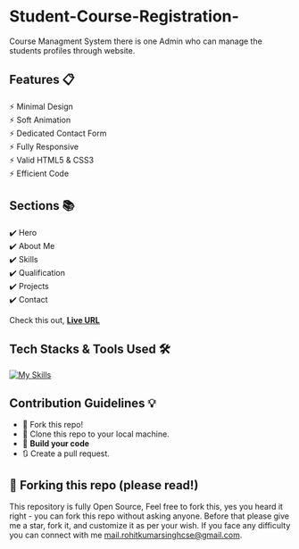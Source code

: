 # Student-Course-Registration-
Course Managment System there is one Admin who can manage the students profiles through website.
## Features 📋
⚡️ Minimal Design\
⚡️ Soft Animation\
⚡️ Dedicated Contact Form\
⚡️ Fully Responsive\
⚡️ Valid HTML5 & CSS3\
⚡️ Efficient Code

## Sections 📚
✔️ Hero\
✔️ About Me\
✔️ Skills\
✔️ Qualification\
✔️ Projects\
✔️ Contact

Check this out, **[Live URL](https://Rohitkumarsinghcse.github.io/)**

## Tech Stacks & Tools Used 🛠️
[![My Skills](https://skills.thijs.gg/icons?i=html,css,javascript,git,github,vscode&theme=light)](#)

## Contribution Guidelines 💡

- 🍴 Fork this repo!
- 👯 Clone this repo to your local machine.
- 🔨 **Build your code**
- 🔃 Create a pull request.

## 🚨 Forking this repo (please read!)

This repository is fully Open Source, Feel free to fork this, yes you heard it right - you can fork this repo without asking anyone. Before that please give me a star, fork it, and customize it as per your wish. If you face any difficulty you can connect with me <a href="mailto:mail.sanajitjana@gmail.com">mail.rohitkumarsinghcse@gmail.com</a>.
